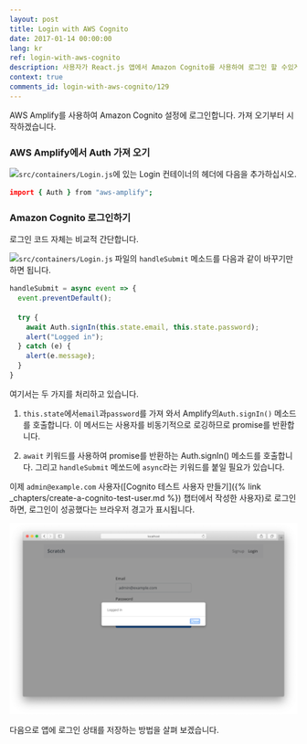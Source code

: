 ```yaml
---
layout: post
title: Login with AWS Cognito
date: 2017-01-14 00:00:00
lang: kr
ref: login-with-aws-cognito
description: 사용자가 React.js 앱에서 Amazon Cognito를 사용하여 로그인 할 수있게하려면 AWS Amplify를 사용합니다. Cognito 사용자 풀 ID와 앱 클라이언트 ID가 필요합니다. AWS Amplify에서 Auth.signIn() 메소드를 호출하여 로그인합니다.
context: true
comments_id: login-with-aws-cognito/129
---
```


AWS Amplify를 사용하여 Amazon Cognito 설정에 로그인합니다. 가져 오기부터 시작하겠습니다.

### AWS Amplify에서 Auth 가져 오기

<img class="code-marker" src="/assets/s.png" />`src/containers/Login.js`에 있는 Login 컨테이너의 헤더에 다음을 추가하십시오.

``` coffee
import { Auth } from "aws-amplify";
```

### Amazon Cognito 로그인하기

로그인 코드 자체는 비교적 간단합니다.

<img class="code-marker" src="/assets/s.png" />`src/containers/Login.js` 파일의 `handleSubmit` 메소드를 다음과 같이 바꾸기만 하면 됩니다.

``` javascript
handleSubmit = async event => {
  event.preventDefault();

  try {
    await Auth.signIn(this.state.email, this.state.password);
    alert("Logged in");
  } catch (e) {
    alert(e.message);
  }
}
```

여기서는 두 가지를 처리하고 있습니다.

1. `this.state`에서`email`과`password`를 가져 와서 Amplify의`Auth.signIn()` 메소드를 호출합니다. 이 메서드는 사용자를 비동기적으로 로깅하므로 promise를 반환합니다.

2. `await` 키워드를 사용하여 promise를 반환하는 Auth.signIn() 메소드를 호출합니다. 그리고 `handleSubmit` 메쏘드에 `async`라는 키워드를 붙일 필요가 있습니다.

이제 `admin@example.com` 사용자([Cognito 테스트 사용자 만들기]({% link _chapters/create-a-cognito-test-user.md %}) 챕터에서 작성한 사용자)로 로그인하면, 로그인이 성공했다는 브라우저 경고가 표시됩니다.

![로그인 성공 스크린 샷](/assets/login-success.png)

다음으로 앱에 로그인 상태를 저장하는 방법을 살펴 보겠습니다.
